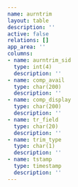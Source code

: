 ```yaml
---
name: aurntrim
layout: table
description: ''
active: false
relations: []
app_area: ''
columns:
- name: aurntrim_sid
  type: int(4)
  description: ''
- name: comp_avail
  type: char(200)
  description: ''
- name: comp_display
  type: char(200)
  description: ''
- name: tr_field
  type: char(20)
  description: ''
- name: trim_type
  type: char(1)
  description: ''
- name: tstamp
  type: timestamp
  description: ''
---
```



